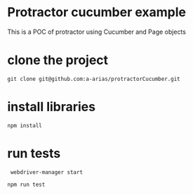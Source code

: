 # Protractor cucumber example
This is a POC of protractor using Cucumber and Page objects

# clone the project
`git clone git@github.com:a-arias/protractorCucumber.git`

# install libraries
`npm install`

# run tests

` webdriver-manager start`

`npm run test`